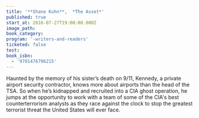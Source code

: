 ```yaml
---
title: '**Shane Kuhn**,  *The Asset*'
published: true
start_at: 2016-07-27T19:00:00.000Z
image_path:
book_category:
program: '-writers-and-readers'
ticketed: false
test:
book_isbn:
  - '9781476796215'
---
```



Haunted by the memory of his sister’s death on 9/11, Kennedy, a private airport security contractor, knows more about airports than the head of the TSA. So when he’s kidnapped and recruited into a CIA ghost operation, he jumps at the opportunity to work with a team of some of the CIA's best counterterrorism analysts as they race against the clock to stop the greatest terrorist threat the United States will ever face.